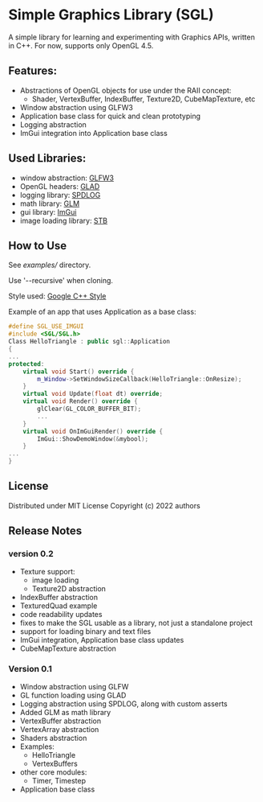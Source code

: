 
Simple Graphics Library (SGL)
=============================

A simple library for learning and experimenting with Graphics APIs, written in C++.
For now, supports only OpenGL 4.5.

## Features:

* Abstractions of OpenGL objects for use under the RAII concept:
    * Shader, VertexBuffer, IndexBuffer, Texture2D, CubeMapTexture, etc
* Window abstraction using GLFW3
* Application base class for quick and clean prototyping
* Logging abstraction
* ImGui integration into Application base class

## Used Libraries:

* window abstraction: [GLFW3](https://github.com/glfw/glfw)
* OpenGL headers: [GLAD](https://glad.dav1d.de/)
* logging library: [SPDLOG](https://github.com/gabime/spdlog)
* math library: [GLM](https://github.com/g-truc/glm)
* gui library: [ImGui](https://github.com/ocornut/imgui/)
* image loading library: [STB](https://github.com/nothings/stb)

## How to Use

See _examples/_ directory.

Use '--recursive' when cloning.

Style used: [Google C++ Style](https://google.github.io/styleguide/cppguide.html)

Example of an app that uses Application as a base class:
```cpp
#define SGL_USE_IMGUI
#include <SGL/SGL.h>
Class HelloTriangle : public sgl::Application
{
...
protected:
    virtual void Start() override {
        m_Window->SetWindowSizeCallback(HelloTriangle::OnResize);
    }
    virtual void Update(float dt) override;
    virtual void Render() override {
        glClear(GL_COLOR_BUFFER_BIT);
        ...
    }
    virtual void OnImGuiRender() override {
        ImGui::ShowDemoWindow(&mybool);
    }
...
}
```

## License

Distributed under MIT License Copyright (c) 2022 authors

## Release Notes
### version 0.2
* Texture support:
    * image loading
    * Texture2D abstraction
* IndexBuffer abstraction
* TexturedQuad example
* code readability updates
* fixes to make the SGL usable as a library, not just a standalone project
* support for loading binary and text files
* ImGui integration, Application base class updates
* CubeMapTexture abstraction

### Version 0.1
* Window abstraction using GLFW
* GL function loading using GLAD
* Logging abstraction using SPDLOG, along with custom asserts
* Added GLM as math library
* VertexBuffer abstraction
* VertexArray abstraction
* Shaders abstraction
* Examples:
    * HelloTriangle
    * VertexBuffers
* other core modules:
    * Timer, Timestep
* Application base class